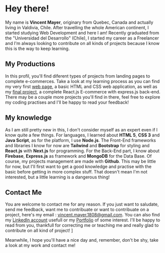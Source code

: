 # Hey there! 

My name is **Vincent Mayer**, originary from Quebec, Canada and actually living in Valdivia, Chile. After travelling the whole American continent, I started studying Web Development and here I am! Recently graduated from the "Universidad del Desarrollo" (Chile), I started my career as a Freelancer and I'm always looking to contribute on all kinds of projects because I know this is the way to keep learning.

## My Productions

In this profil, you'll find diferent types of projects from landing pages to complete e-commerces. Take a look at my learning process as you can find my very first [web page](aromedivine-aceiteesencial.netlify.app/index.html), a basic HTML and CSS web application, as well as my [final project](psicologialosrios.netlify.app/), a complete React.js E-commerce with express.js back-end. There may be a couple more projects you'll find in there, feel free to explore my coding practises and I'll be happy to read your feedback!

## My knowledge

As I am still pretty new in this, I don't consider myself as an expert even if I know quite a few things. For languages, I learned about **HTML 5**, **CSS 3** and **Java Script**, as for the platform, I use **Node.js**. The Front-End frameworks and libraries I know for now are **Tailwind** and **Bootstrap** for styling and **React.js** with **Next.js** for programming. For the Back-End part, I know about **Firebase**, **Express.js** as framework and **MongoDB** for the Data Base. Of course, my projects management are made with **Github**. This may be little for now, but I'll first want to get a good knowledge and practise with the basic before getting in more complex stuff. That doesn't mean I'm not interested, but a little learning is a dangerous thing!

## Contact Me

You are welcome to contact me for any reason. If you just want to saludate, send me feedback, want me to contribuate or want to contribuate on a project, here's my email : vincent.mayer.1808@gmail.com. You can also find my [LinkedIn account](www.linkedin.com/in/vincent-mayer) usefull or my [Portfolio](https://vincentmayer-portfolio.vercel.app/) of some interest. I'll be happy to read from you, thankfull for correcting me or teaching me and really glad to contribute on all kind of project! ]

Meanwhile, I hope you'll have a nice day and, remember, don't be shy, take a look at my work and contact me!







